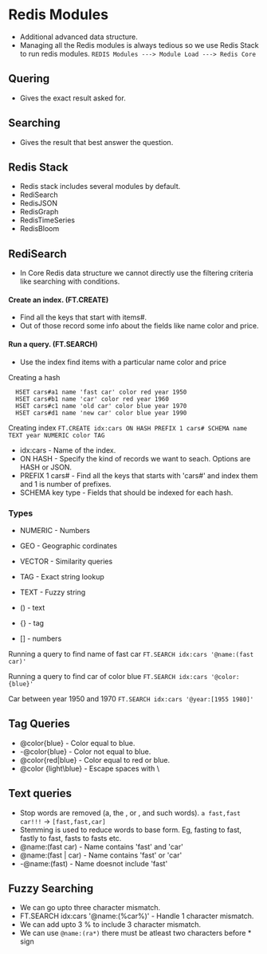 # Redis Modules
- Additional advanced data structure.
- Managing all the Redis modules is always tedious so we use Redis Stack to run redis modules.
`REDIS Modules ---> Module Load ---> Redis Core`


## Quering
- Gives the exact result asked for.

## Searching
- Gives the result that best answer the question.

## Redis Stack
- Redis stack includes several modules by default.
- RediSearch
- RedisJSON
- RedisGraph
- RedisTimeSeries
- RedisBloom


## RediSearch
- In Core Redis data structure we cannot directly use the filtering criteria like searching with conditions.

#### Create an index. (FT.CREATE)
- Find all the keys that start with items#.
- Out of those record some info about the fields like name color and price.

#### Run a query. (FT.SEARCH)
- Use the index find items with a particular name color and price

Creating a hash
```
  HSET cars#a1 name 'fast car' color red year 1950
  HSET cars#b1 name 'car' color red year 1960
  HSET cars#c1 name 'old car' color blue year 1970
  HSET cars#d1 name 'new car' color blue year 1990
```

Creating index
`FT.CREATE idx:cars ON HASH PREFIX 1 cars# SCHEMA name TEXT year NUMERIC color TAG`
- idx:cars                 -       Name of the index.
- ON HASH                  -       Specify the kind of records we want to seach. Options are HASH or JSON.
- PREFIX 1 cars#           -       Find all the keys that starts with 'cars#' and index them and 1 is number of prefixes.
- SCHEMA key type          -       Fields that should be indexed for each hash.

### Types
- NUMERIC    - Numbers
- GEO        - Geographic cordinates
- VECTOR     - Similarity queries
- TAG        - Exact string lookup
- TEXT       - Fuzzy string

- () - text
- {} - tag
- [] - numbers

Running a query to find name of fast car
`FT.SEARCH idx:cars '@name:(fast car)'`

Running a query to find car of color blue
`FT.SEARCH idx:cars '@color:{blue}'`

Car between year 1950 and 1970
`FT.SEARCH idx:cars '@year:[1955 1980]'`


## Tag Queries
- @color{blue}        -    Color equal to blue.
- -@color{blue}       -    Color not equal to blue.
- @color{red|blue}    -   Color equal to red or blue.
- @color {light\blue} -  Escape spaces with \

## Text queries
- Stop words are removed (a, the , or , and such words). `a fast,fast car!!!` -> `[fast,fast,car]`
- Stemming is used to reduce words to base form. Eg, fasting to fast, fastly to fast, fasts to fasts etc.
- @name:(fast car)    -     Name contains 'fast' and 'car'
- @name:(fast | car)  -     Name contains 'fast' or 'car'
- -@name:(fast)       -     Name doesnot include 'fast'

## Fuzzy Searching
- We can go upto three character mismatch.
- FT.SEARCH idx:cars '@name:(%car%)' - Handle 1 character mismatch.
- We can add upto 3 % to include 3 character mismatch.
- We can use `@name:(ra*)` there must be atleast two characters before * sign
